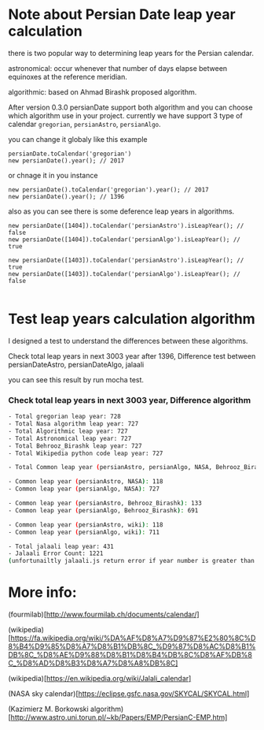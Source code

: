 Note about Persian Date leap year calculation
==============

there is two popular way to determining leap years for the Persian calendar. 

astronomical: occur whenever that number of days elapse between equinoxes at the reference meridian.

algorithmic: based on Ahmad Birashk proposed algorithm.

After version 0.3.0 persianDate support both algorithm and you can choose which algorithm use in your project. 
currently we have support 3 type of calendar ``` gregorian ```, ``` persianAstro ```, ``` persianAlgo ```.

you can change it globaly like this example

```
persianDate.toCalendar('gregorian')
new persianDate().year(); // 2017
```

or chnage it in you instance

```
new persianDate().toCalendar('gregorian').year(); // 2017
new persianDate().year(); // 1396
```

also as you can see there is some deference leap years in algorithms.


```
new persianDate([1404]).toCalendar('persianAstro').isLeapYear(); // false
new persianDate([1404]).toCalendar('persianAlgo').isLeapYear(); // true
 
new persianDate([1403]).toCalendar('persianAstro').isLeapYear(); // true
new persianDate([1403]).toCalendar('persianAlgo').isLeapYear(); // false
 
```


# Test leap years calculation algorithm

I designed a test to understand the differences between these algorithms.

Check total leap years in next 3003 year after 1396, Difference test between persianDateAstro, persianDateAlgo, jalaali

you can see this result by run mocha test.

### Check total leap years in next 3003 year, Difference algorithm

```bash
- Total gregorian leap year: 728
- Total Nasa algorithm leap year: 727
- Total Algorithmic leap year: 727
- Total Astronomical leap year: 727
- Total Behrooz_Birashk leap year: 727
- Total Wikipedia python code leap year: 727

- Total Common leap year (persianAstro, persianAlgo, NASA, Behrooz_Birashk, wiki python, gregorian): 118

- Common leap year (persianAstro, NASA): 118
- Common leap year (persianAlgo, NASA): 727

- Common leap year (persianAstro, Behrooz_Birashk): 133
- Common leap year (persianAlgo, Behrooz_Birashk): 691

- Common leap year (persianAstro, wiki): 118
- Common leap year (persianAlgo, wiki): 711

- Total jalaali leap year: 431
- Jalaali Error Count: 1221 
(unfortunailtly jalaali.js return error if year number is greater than 3178 )
```

# More info:

(fourmilab)[http://www.fourmilab.ch/documents/calendar/]

(wikipedia)[https://fa.wikipedia.org/wiki/%DA%AF%D8%A7%D9%87%E2%80%8C%D8%B4%D9%85%D8%A7%D8%B1%DB%8C_%D9%87%D8%AC%D8%B1%DB%8C_%D8%AE%D9%88%D8%B1%D8%B4%DB%8C%D8%AF%DB%8C_%D8%AD%D8%B3%D8%A7%D8%A8%DB%8C]

(wikipedia)[https://en.wikipedia.org/wiki/Jalali_calendar]

(NASA sky calendar)[https://eclipse.gsfc.nasa.gov/SKYCAL/SKYCAL.html]

(Kazimierz M. Borkowski algorithm)[http://www.astro.uni.torun.pl/~kb/Papers/EMP/PersianC-EMP.htm]